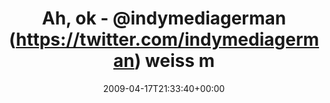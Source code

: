 ---
retweeted: false
source: <a href="http://twitter.com" rel="nofollow">Twitter Web Client</a>
entities:
  hashtags: []
  symbols: []
  user_mentions:
  - name: indymediagermany
    screen_name: indymediagerman
    indices:
    - '9'
    - '25'
    id_str: '19595676'
    id: '19595676'
  urls: []
display_text_range:
- '0'
- '39'
favorite_count: '0'
id_str: '1545811942'
truncated: false
retweet_count: '0'
id: '1545811942'
created_at: Fri Apr 17 21:33:40 +0000 2009
favorited: false
full_text: Ah, ok - [@indymediagerman](https://twitter.com/indymediagerman) weiss
  mehr...
lang: de
tags:
- pesos/twitter
date: '2009-04-17T21:33:40+00:00'
src: https://twitter.com/bascht/status/1545811942
original_url: https://twitter.com/bascht/status/1545811942
type: twitter_tweet
text: Ah, ok - [@indymediagerman](https://twitter.com/indymediagerman) weiss mehr...
title: Ah, ok - @indymediagerman (https://twitter.com/indymediagerman) weiss m

---